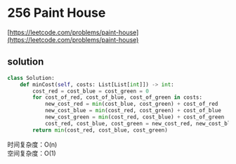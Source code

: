 # 256 Paint House
[https://leetcode.com/problems/paint-house](https://leetcode.com/problems/paint-house)


## solution

```python
class Solution:
    def minCost(self, costs: List[List[int]]) -> int:
        cost_red = cost_blue = cost_green = 0
        for cost_of_red, cost_of_blue, cost_of_green in costs:
            new_cost_red = min(cost_blue, cost_green) + cost_of_red
            new_cost_blue = min(cost_red, cost_green) + cost_of_blue
            new_cost_green = min(cost_red, cost_blue) + cost_of_green
            cost_red, cost_blue, cost_green = new_cost_red, new_cost_blue, new_cost_green
        return min(cost_red, cost_blue, cost_green)
```
时间复杂度：O(n) <br>
空间复杂度：O(1)
